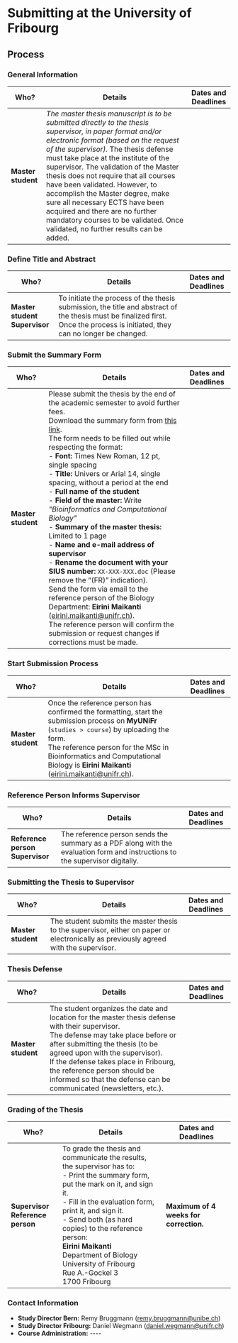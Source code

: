 # Submitting at the University of Fribourg  

## Process  

### General Information  

| Who? | Details | Dates and Deadlines | 
|------|---------|---------------------|
| **Master student** | *The master thesis manuscript is to be submitted directly to the thesis supervisor, in paper format and/or electronic format (based on the request of the supervisor).* The thesis defense must take place at the institute of the supervisor. The validation of the Master thesis does not require that all courses have been validated. However, to accomplish the Master degree, make sure all necessary ECTS have been acquired and there are no further mandatory courses to be validated. Once validated, no further results can be added.|

### Define Title and Abstract  

| Who? | Details | Dates and Deadlines | 
|------|---------|---------------------|
| **Master student** <br> **Supervisor** | To initiate the process of the thesis submission, the title and abstract of the thesis must be finalized first. Once the process is initiated, they can no longer be changed. |

### Submit the Summary Form  

| Who? | Details | Dates and Deadlines | 
|------|---------|---------------------|
| **Master student** | Please submit the thesis by the end of the academic semester to avoid further fees. <br> Download the summary form from [this link](https://www.unifr.ch/scimed/en/studies/master-(msc)/master-thesis.html). <br> The form needs to be filled out while respecting the format: <br> - **Font:** Times New Roman, 12 pt, single spacing <br> - **Title:** Univers or Arial 14, single spacing, without a period at the end <br> - **Full name of the student** <br> - **Field of the master:** Write *"Bioinformatics and Computational Biology"* <br> - **Summary of the master thesis:** Limited to 1 page <br> - **Name and e-mail address of supervisor** <br> - **Rename the document with your SIUS number:** `XX-XXX-XXX.doc` (Please remove the “(FR)” indication). <br> Send the form via email to the reference person of the Biology Department: **Eirini Maikanti** (<eirini.maikanti@unifr.ch>). <br> The reference person will confirm the submission or request changes if corrections must be made. |

### Start Submission Process  

| Who? | Details | Dates and Deadlines | 
|------|---------|---------------------|
| **Master student** | Once the reference person has confirmed the formatting, start the submission process on **MyUNiFr** (`studies > course`) by uploading the form. <br> The reference person for the MSc in Bioinformatics and Computational Biology is **Eirini Maikanti** (<eirini.maikanti@unifr.ch>). |

### Reference Person Informs Supervisor  

| Who? | Details | Dates and Deadlines | 
|------|---------|---------------------|
| **Reference person** <br> **Supervisor** | The reference person sends the summary as a PDF along with the evaluation form and instructions to the supervisor digitally. |

### Submitting the Thesis to Supervisor  

| Who? | Details | Dates and Deadlines | 
|------|---------|---------------------|
| **Master student** | The student submits the master thesis to the supervisor, either on paper or electronically as previously agreed with the supervisor. |

### Thesis Defense  

| Who? | Details | Dates and Deadlines | 
|------|---------|---------------------|
| **Master student** | The student organizes the date and location for the master thesis defense with their supervisor. <br> The defense may take place before or after submitting the thesis (to be agreed upon with the supervisor). <br> If the defense takes place in Fribourg, the reference person should be informed so that the defense can be communicated (newsletters, etc.). |

### Grading of the Thesis  

| Who? | Details | Dates and Deadlines | 
|------|---------|---------------------|
| **Supervisor** <br> **Reference person** | To grade the thesis and communicate the results, the supervisor has to: <br> - Print the summary form, put the mark on it, and sign it. <br> - Fill in the evaluation form, print it, and sign it. <br> - Send both (as hard copies) to the reference person: <br> **Eirini Maikanti** <br> Department of Biology <br> University of Fribourg <br> Rue A.-Gockel 3 <br> 1700 Fribourg | **Maximum of 4 weeks for correction.** |

### Contact Information  

- **Study Director Bern:** Remy Bruggmann (<remy.bruggmann@unibe.ch>)  
- **Study Director Fribourg:** Daniel Wegmann (<daniel.wegmann@unifr.ch>)  
- **Course Administration:** ----


